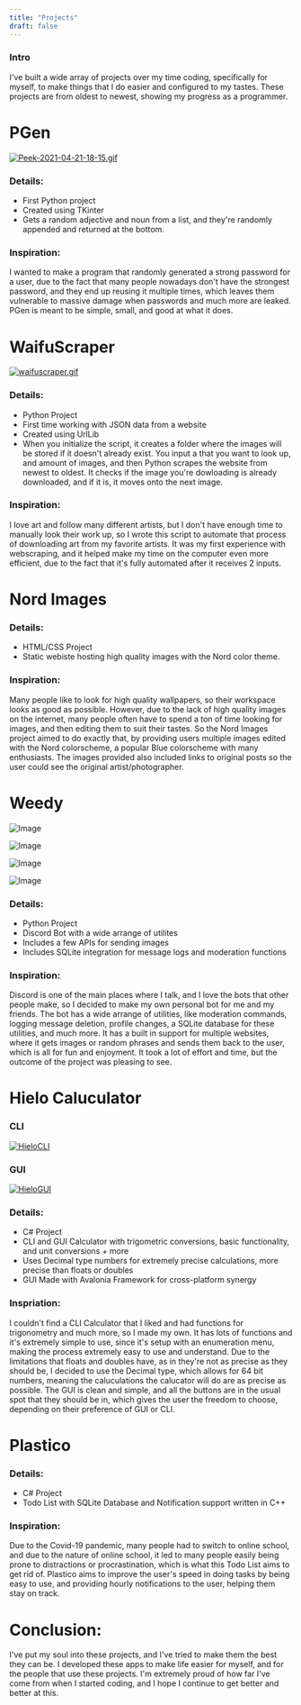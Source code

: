 ```yaml
---
title: "Projects"
draft: false
---
```

### Intro
I've built a wide array of projects over my time coding, specifically for myself, to make things that I do easier and configured to my tastes. These projects are from oldest to newest, showing my progress as a programmer.

# PGen
[![Peek-2021-04-21-18-15.gif](https://i.postimg.cc/pryyq2R8/Peek-2021-04-21-18-15.gif)](https://postimg.cc/V0QYNPSL)
### Details:
* First Python project
* Created using TKinter
* Gets a random adjective and noun from a list, and they're randomly appended and returned at the bottom.
### Inspiration:
I wanted to make a program that randomly generated a strong password for a user, due to the fact that many people nowadays don't have the strongest password, and they end up reusing it multiple times, which leaves them vulnerable to massive damage when passwords and much more are leaked. PGen is meant to be simple, small, and good at what it does. 

# WaifuScraper
[![waifuscraper.gif](https://i.postimg.cc/CxShMjQ5/waifuscraper.gif)](https://postimg.cc/TpNMCWGv)
### Details:
* Python Project
* First time working with JSON data from a website
* Created using UrlLib
* When you initialize the script, it creates a folder where the images will be stored if it doesn't already exist. You input a that you want to look up, and amount of images, and then Python scrapes the website from newest to oldest. It checks if the image you're dowloading is already downloaded, and if it is, it moves onto the next image.
### Inspiration:
I love art and follow many different artists, but I don't have enough time to manually look their work up, so I wrote this script to automate that process of downloading art from my favorite artists. It was my first experience with webscraping, and it helped make my time on the computer even more efficient, due to the fact that it's fully automated after it receives 2 inputs.

# Nord Images

### Details:
* HTML/CSS Project
* Static webiste hosting high quality images with the Nord color theme.

### Inspiration:
Many people like to look for high quality wallpapers, so their workspace looks as good as possible. However, due to the lack of high quality images on the internet, many people often have to spend a ton of time looking for images, and then editing them to suit their tastes. So the Nord Images project aimed to do exactly that, by providing users multiple images edited with the Nord colorscheme, a popular Blue colorscheme with many enthusiasts. The images provided also included links to original posts so the user could see the original artist/photographer. 

# Weedy
![Image](https://cdn.discordapp.com/attachments/743628295668498443/834259300750590003/unknown.png)

![Image](https://cdn.discordapp.com/attachments/743628295668498443/834259596259622952/unknown.png)

![Image](https://cdn.discordapp.com/attachments/743628295668498443/834262365079339008/unknown.png)

![Image](https://cdn.discordapp.com/attachments/743628295668498443/834261484644859914/unknown.png)
### Details:
* Python Project
* Discord Bot with a wide arrange of utilites
* Includes a few APIs for sending images
* Includes SQLite integration for message logs and moderation functions
### Inspiration:
Discord is one of the main places where I talk, and I love the bots that other people make, so I decided to make my own personal bot for me and my friends. The bot has a wide arrange of utilities, like moderation commands, logging message deletion, profile changes, a SQLite database for these utilities, and much more. It has a built in support for multiple websites, where it gets images or random phrases and sends them back to the user, which is all for fun and enjoyment. It took a lot of effort and time, but the outcome of the project was pleasing to see.

# Hielo Caluculator
### CLI
[![HieloCLI](https://i.postimg.cc/wvh4BsPx/hielo.gif)](https://postimg.cc/34xFSWYz)
### GUI
[![HieloGUI](https://i.postimg.cc/L52Cg8Kt/hielogui.gif)](https://postimg.cc/Q9YkRsMC)
### Details:
* C# Project
* CLI and GUI Calculator with trigometric conversions, basic functionality, and unit conversions + more
* Uses Decimal type numbers for extremely precise calculations, more precise than floats or doubles
* GUI Made with Avalonia Framework for cross-platform synergy
### Inspriation:
I couldn't find a CLI Calculator that I liked and had functions for trigonometry and much more, so I made my own. It has lots of functions and it's extremely simple to use, since it's setup with an enumeration menu, making the process extremely easy to use and understand. Due to the limitations that floats and doubles have, as in they're not as precise as they should be, I decided to use the Decimal type, which allows for 64 bit numbers, meaning the caluculations the calucator will do are as precise as possible. The GUI is clean and simple, and all the buttons are in the usual spot that they should be in, which gives the user the freedom to choose, depending on their preference of GUI or CLI.


# Plastico

### Details:
* C# Project
* Todo List with SQLite Database and Notification support written in C++

### Inspiration:
Due to the Covid-19 pandemic, many people had to switch to online school, and due to the nature of online school, it led to many people easily being prone to distractions or procrastination, which is what this Todo List aims to get rid of. Plastico aims to improve the user's speed in doing tasks by being easy to use, and providing hourly notifications to the user, helping them stay on track. 

# Conclusion:
I've put my soul into these projects, and I've tried to make them the best they can be. I developed these apps to make life easier for myself, and for the people that use these projects. I'm extremely proud of how far I've come from when I started coding, and I hope I continue to get better and better at this. 
